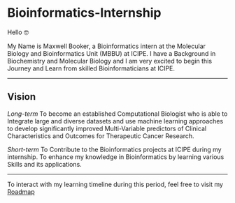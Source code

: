 # Bioinformatics-Internship 

Hello 🤓

My Name is Maxwell Booker, a Bioinformatics intern at the Molecular Biology and Bioinformatics Unit (MBBU) at ICIPE.
I have a Background in Biochemistry and Molecular Biology and I am very excited to begin this Journey and Learn from skilled Bioinformaticians at ICIPE.


---

## Vision

*Long-term* 
To become an established Computational Biologist who is able to Integrate large and diverse datasets and use machine learning approaches to develop significantly improved Multi-Variable predictors of Clinical Characteristics and Outcomes for Therapeutic Cancer Research.


*Short-term* 
To Contribute to the Bioinformatics projects at ICIPE during my internship.
To enhance my knowledge in Bioinformatics by learning various Skills and its applications.

---

To interact with my learning timeline during this period, feel free to visit my [Roadmap](https://github.com/alunga20/Roadmap/blob/main/Roadmap.md)
